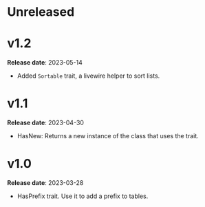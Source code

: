 # Unreleased

# v1.2

**Release date**: 2023-05-14

- Added `Sortable` trait, a livewire helper to sort lists.

# v1.1

**Release date**: 2023-04-30

- HasNew: Returns a new instance of the class that uses the trait.

# v1.0

**Release date**: 2023-03-28

- HasPrefix trait. Use it to add a prefix to tables.
